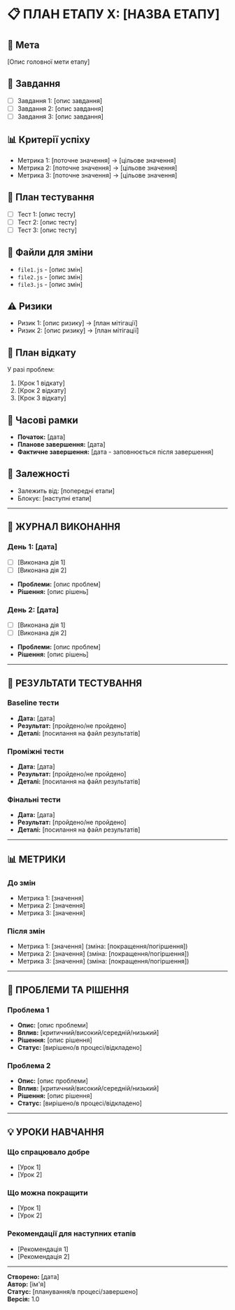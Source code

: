 # 📋 ПЛАН ЕТАПУ X: [НАЗВА ЕТАПУ]

## 🎯 Мета
[Опис головної мети етапу]

## 📝 Завдання
- [ ] Завдання 1: [опис завдання]
- [ ] Завдання 2: [опис завдання]
- [ ] Завдання 3: [опис завдання]

## 📊 Критерії успіху
- Метрика 1: [поточне значення] → [цільове значення]
- Метрика 2: [поточне значення] → [цільове значення]
- Метрика 3: [поточне значення] → [цільове значення]

## 🧪 План тестування
- [ ] Тест 1: [опис тесту]
- [ ] Тест 2: [опис тесту]
- [ ] Тест 3: [опис тесту]

## 📁 Файли для зміни
- `file1.js` - [опис змін]
- `file2.js` - [опис змін]
- `file3.js` - [опис змін]

## ⚠️ Ризики
- Ризик 1: [опис ризику] → [план мітігації]
- Ризик 2: [опис ризику] → [план мітігації]

## 🔄 План відкату
У разі проблем:
1. [Крок 1 відкату]
2. [Крок 2 відкату]
3. [Крок 3 відкату]

## 📅 Часові рамки
- **Початок:** [дата]
- **Планове завершення:** [дата]
- **Фактичне завершення:** [дата - заповнюється після завершення]

## 🔗 Залежності
- Залежить від: [попередні етапи]
- Блокує: [наступні етапи]

---

## 📝 ЖУРНАЛ ВИКОНАННЯ

### День 1: [дата]
- [ ] [Виконана дія 1]
- [ ] [Виконана дія 2]
- **Проблеми:** [опис проблем]
- **Рішення:** [опис рішень]

### День 2: [дата]
- [ ] [Виконана дія 1]
- [ ] [Виконана дія 2]
- **Проблеми:** [опис проблем]
- **Рішення:** [опис рішень]

---

## 🧪 РЕЗУЛЬТАТИ ТЕСТУВАННЯ

### Baseline тести
- **Дата:** [дата]
- **Результат:** [пройдено/не пройдено]
- **Деталі:** [посилання на файл результатів]

### Проміжні тести
- **Дата:** [дата]
- **Результат:** [пройдено/не пройдено]
- **Деталі:** [посилання на файл результатів]

### Фінальні тести
- **Дата:** [дата]
- **Результат:** [пройдено/не пройдено]
- **Деталі:** [посилання на файл результатів]

---

## 📊 МЕТРИКИ

### До змін
- Метрика 1: [значення]
- Метрика 2: [значення]
- Метрика 3: [значення]

### Після змін
- Метрика 1: [значення] (зміна: [покращення/погіршення])
- Метрика 2: [значення] (зміна: [покращення/погіршення])
- Метрика 3: [значення] (зміна: [покращення/погіршення])

---

## 🚨 ПРОБЛЕМИ ТА РІШЕННЯ

### Проблема 1
- **Опис:** [опис проблеми]
- **Вплив:** [критичний/високий/середній/низький]
- **Рішення:** [опис рішення]
- **Статус:** [вирішено/в процесі/відкладено]

### Проблема 2
- **Опис:** [опис проблеми]
- **Вплив:** [критичний/високий/середній/низький]
- **Рішення:** [опис рішення]
- **Статус:** [вирішено/в процесі/відкладено]

---

## 💡 УРОКИ НАВЧАННЯ

### Що спрацювало добре
- [Урок 1]
- [Урок 2]

### Що можна покращити
- [Урок 1]
- [Урок 2]

### Рекомендації для наступних етапів
- [Рекомендація 1]
- [Рекомендація 2]

---

**Створено:** [дата]  
**Автор:** [ім'я]  
**Статус:** [планування/в процесі/завершено]  
**Версія:** 1.0